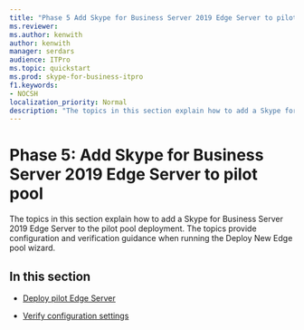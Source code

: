 ```yaml
---
title: "Phase 5 Add Skype for Business Server 2019 Edge Server to pilot pool"
ms.reviewer: 
ms.author: kenwith
author: kenwith
manager: serdars
audience: ITPro
ms.topic: quickstart
ms.prod: skype-for-business-itpro
f1.keywords:
- NOCSH
localization_priority: Normal
description: "The topics in this section explain how to add a Skype for Business Server 2019 Edge Server to the pilot pool deployment. The topics provide configuration and verification guidance when running the Deploy New Edge pool wizard."
---
```


# Phase 5: Add Skype for Business Server 2019 Edge Server to pilot pool

The topics in this section explain how to add a Skype for Business Server 2019 Edge Server to the pilot pool deployment. The topics provide configuration and verification guidance when running the Deploy New Edge pool wizard. 
  
## In this section

- [Deploy pilot Edge Server](deploy-pilot-edge-server.md)
    
- [Verify configuration settings](verify-configuration-settings.md)
    

